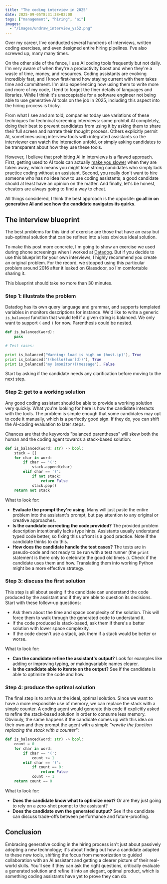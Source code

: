```yaml
---
title: "The coding interview in 2025"
date: 2025-09-05T8:31:38+02:00
tags: ["management", "hiring", "ai"]
images:
  - "/images/undraw_interview_yz52.png"
---
```


Over my career, I've conducted several hundreds of interviews, written coding exercises, and even designed entire hiring
pipelines. I've also screwed up, many many times.

On the other side of the fence, I use AI coding tools frequently but not daily. I'm very aware of when they're a
productivity boost and when they're a waste of time, money, and resources. Coding assistants are evolving incredibly
fast, and I know first-hand how staying current with them takes time and commitment. I'm also experiencing how using
them to write more and more of my code, I tend to forget the finer details of languages and libraries. While I think
it's unacceptable for a software engineer not being able to use generative AI tools on the job in 2025,
including this aspect into the hiring process is tricky.

From what I see and am told, companies today use variations of these techniques for technical screening interviews:
some prohibit AI completely, doing their best to prevent candidates from using it by asking them to share their full
screen and narrate their thought process. Others explicitly permit AI, sometimes using interview tools with integrated
assistants so the interviewer can watch the interaction unfold, or simply asking candidates to be transparent about how
they use these tools.

However, I believe that prohibiting AI in interviews is a flawed approach. First, getting used to AI tools can actually
[make you slower](https://arxiv.org/abs/2506.08872) when they are taken away, which means you might lose strong
candidates who simply lack practice coding without an assistant. Second, you really don't want to hire someone who has
no idea how to use coding assistants; a good candidate should at least have an opinion on the matter. And finally,
let's be honest, cheaters are always going to find a way to cheat.

All things considered, I think the best approach is the opposite: **go all in on generative AI and see how the candidate navigates its quirks.**

## The interview blueprint

The best problems for this kind of exercise are those that have an easy but sub-optimal solution that can be
refined into a less obvious ideal solution.

To make this post more concrete, I'm going to show an exercise we used during phone screenings when I worked at
[Datadog](https://www.datadoghq.com/). But if you decide to use this blueprint for your own interviews, I highly recommend
you create an original problem. For the record, we stopped using this particular problem around 2016 after it leaked on
Glassdoor, so I'm comfortable sharing it.

This blueprint should take no more than 30 minutes.

### Step 1: illustrate the problem

Datadog has its own query language and grammar, and supports templated variables in monitors descriptions for instance.
We'd like to write a generic `is_balanced` function that would tell if a given string is balanced. We only want to
support `(` and `)` for now. Parenthesis could be nested.

```python
def is_balanced(word):
    pass

# Test cases:

print is_balanced('Warning: load is high on (host.ip)'), True
print is_balanced('((hello)(world))'), True
print is_balanced('my (monitor))(message'), False
```

Start by asking if the candidate needs any clarification before moving to the next step.

### Step 2: get to a working solution

Any good coding assistant should be able to provide a working solution very quickly. What you're looking for here is
how the candidate interacts with the tools. The problem is simple enough that some candidates may opt to code it
manually, which is a perfectly good sign. If they do, you can shift the AI-coding evaluation to later steps.

Chances are that the keywords "balanced parentheses" will skew both the human and the coding agent towards a stack-based
solution:

```python
def is_balanced(word: str) -> bool:
    stack = []
    for char in word:
        if char == '(':
            stack.append(char)
        elif char == ')':
            if not stack:
                return False
            stack.pop()
    return not stack
```

What to look for:
- **Evaluate the prompt they're using**. Many will just paste the entire problem into the assistant's prompt, but pay attention to any original or creative approaches.
- **Is the candidate correcting the code provided?** The provided problem description intentionally lacks type hints. Assistants usually understand typed code better, so fixing this upfront is a good practice. Note if the candidate thinks to do this.
- **How does the candidate handle the test cases?** The tests are in pseudo-code and not ready to be run with a test runner (the `print` statement is there only to celebrate the good old times :). Check if the candidate uses them and how. Translating them into working Python might be a more effective strategy.

### Step 3: discuss the first solution

This step is all about seeing if the candidate can understand the code produced by the assistant and if they are able
to question its decisions. Start with these follow-up questions:
- Ask them about the time and space complexity of the solution. This will force them to walk through the generated code to understand it.
- If the code produced is stack-based, ask them if there's a better solution with lower space complexity.
- If the code doesn't use a stack, ask them if a stack would be better or worse.

What to look for:
- **Can the candidate refine the assistant's output?** Look for examples like adding or improving typing, or makingvariable names clearer.
- **Is the candidate able to iterate on the output?** See if the candidate is able to optimize the code and how.

### Step 4: produce the optimal solution

The final step is to arrive at the ideal, optimal solution. Since we want to have a more responsible use of memory, we
can replace the stack with a simple counter. A coding agent would generate this code if explicitly asked to refine the
stack-based solution in order to consume less memory. Obviouly, the same happens if the candidate comes up with this
idea on their own and they prompt the agent with a simple _"rewrite the function replacing the stack with a counter"_:

```python
def is_balanced(word: str) -> bool:
    count = 0
    for char in word:
        if char == '(':
            count += 1
        elif char == ')':
            if count == 0:
                return False
            count -= 1
    return count == 0
```

What to look for:
- **Does the candidate know what to optimize next?** Or are they just going to rely on a zero-shot prompt to the assistant?
- **Does the candidate own the generated output?** See if the candidate can discuss trade-offs between performance and future-proofing.

## Conclusion

Embracing generative coding in the hiring process isn't just about passively adopting a new technology; it's about
finding out how a candidate adapted to these new tools, shifting the focus from memorization to guided collaboration
with an AI assistant and getting a clearer picture of their real-world skills. You’ll see if they can ask the right
questions, critically evaluate a generated solution and refine it into an elegant, optimal product, which is something
coding assistants have yet to prove they can do.
